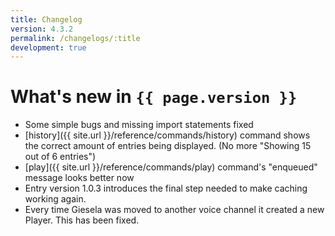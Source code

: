 ```yaml
---
title: Changelog
version: 4.3.2
permalink: /changelogs/:title
development: true
---
```


# What's new in `{{ page.version }}`
- Some simple bugs and missing import statements fixed
- [history]({{ site.url }}/reference/commands/history) command shows the correct amount of entries being displayed. (No more "Showing 15 out of 6 entries")
- [play]({{ site.url }}/reference/commands/play) command's "enqueued" message looks better now
- Entry version 1.0.3 introduces the final step needed to make caching working again.
- Every time Giesela was moved to another voice channel it created a new Player. This has been fixed.
